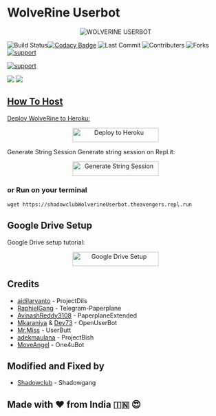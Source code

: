 # WolveRine Userbot



<p align="center">
<img src="https://telegra.ph/file/f90dcf7aa0e4daf69348b.jpg" alt="WOLVERINE USERBOT">
  
![Build Status](https://travis-ci.com/ShadoWClub/wolverineuserbot.svg?branch=sql-extended)[![Codacy Badge](https://app.codacy.com/project/badge/Grade/38fee611df7c4312be63a15cad64a50a)](https://www.codacy.com/manual/ShadoWClub/wolverineuserbot?utm_source=github.com&amp;utm_medium=referral&amp;utm_content=ShadoWClub/wolverineuserbot&amp;utm_campaign=Badge_Grade) ![Last Commit](https://img.shields.io/github/last-commit/shadowclub/wolverineuserbot) ![Contributers](https://img.shields.io/github/contributors/ShadoWClub/wolverineuserbot) ![Forks](https://img.shields.io/github/forks/shadowclub/wolverineuserbot)     
<a href="https://t.me/WolveRineChat"> <img src="https://img.shields.io/badge/telegram-Support_Group-blue?style=social&logo=telegram" alt="support" /></a> </p> <a href="https://t.me/WolveRineUpdates"> <img src="https://img.shields.io/badge/telegram-Support_Channel-blue?style=social&logo=telegram" alt="support" /></a>

</p>
<a href="https://youtu.be/oRhG3Xsukcc"><img src="https://img.shields.io/badge/How%20To%20Deploy-LATEST-blue.svg?logo=Youtube"></a>
<a href="https://youtu.be/oRhG3Xsukcc"><img src="https://img.shields.io/youtube/views/aPU334icQSM?style=social">


## How To Host
Deploy WolveRine to Heroku:

<p align="center"><a href="https://heroku.com/deploy?template=https://github.com/ShadoWClub/wolverine/tree/master"> <img src="https://telegra.ph/file/3d5baaff9cbb43c5a525e.png" alt="Deploy to Heroku" width="200" height="33.33"/></a></p>


Generate String Session
Generate string session on Repl.it:

<p align="center"><a href="http://shadowclubwolverineuserbot.theavengers.repl.run"> <img src="https://telegra.ph/file/3ef54caa322b1c5feadb9.png" alt="Generate String Session" width="200" height="33.33"/></a></p>

### or Run on your terminal
```
wget https://shadowclubWolverineUserbot.theavengers.repl.run
```

## Google Drive Setup
Google Drive setup tutorial:

<p align="center"><a href="https://telegra.ph/How-To-Setup-Google-Drive-04-03"> <img src="https://telegra.ph/file/9a6727fa0a8c631caf294.png" alt="Google Drive Setup" width="200" height="33.33"/></a></p>



## Credits
* [aidilaryanto](https://github.com/aidilaryanto) - ProjectDils
* [RaphielGang](https://github.com/RaphielGang) - Telegram-Paperplane
* [AvinashReddy3108](https://github.com/AvinashReddy3108) - PaperplaneExtended
* [Mkaraniya](https://github.com/mkaraniya) & [Dev73](https://github.com/Devp73) - OpenUserBot
* [Mr.Miss](https://github.com/keselekpermen69) - UserButt
* [adekmaulana](https://github.com/adekmaulana) - ProjectBish
* [MoveAngel](https://github.com/MoveAngel) - One4uBot

## Modified and Fixed by
* [Shadowclub](https://github.com/shadowclub) - Shadowgang

## Made with ❤ from India 🇮🇳 😍
